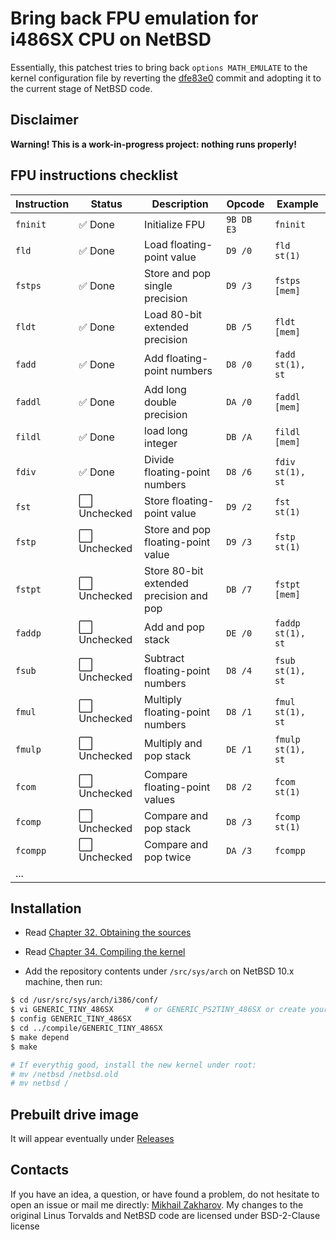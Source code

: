 # Bring back FPU emulation for i486SX CPU on NetBSD

Essentially, this patchest tries to bring back `options MATH_EMULATE` to the kernel configuration file by reverting
the [dfe83e0](https://github.com/NetBSD/src/commit/dfe83e08ca9688dd195a43113e7bc7c58fcdd14a) commit and adopting it
to the current stage of NetBSD code.

## Disclaimer

  **Warning! This is a work-in-progress project: nothing runs properly!**

## FPU instructions checklist

| Instruction | Status          | Description                             | Opcode     | Example           |
| ----------- | --------------- | --------------------------------------- | ---------- | ----------------- |
| `fninit`    | ✅ Done        | Initialize FPU                          | `9B DB E3` | `fninit`          |
| `fld`       | ✅ Done        | Load floating-point value               | `D9 /0`    | `fld st(1)`       |
| `fstps`     | ✅ Done        | Store and pop single precision          | `D9 /3`    | `fstps [mem]`     |
| `fldt`      | ✅ Done        | Load 80-bit extended precision          | `DB /5`    | `fldt [mem]`      |
| `fadd`      | ✅ Done        | Add floating-point numbers              | `D8 /0`    | `fadd st(1), st`  |
| `faddl`     | ✅ Done        | Add long double precision               | `DA /0`    | `faddl [mem]`     |
| `fildl`     | ✅ Done        | load long integer                       | `DB /A`    | `fildl	[mem]`     |
| `fdiv`      | ✅ Done        | Divide floating-point numbers           | `D8 /6`    | `fdiv st(1), st`  |
| `fst`       | ⬜ Unchecked   | Store floating-point value              | `D9 /2`    | `fst st(1)`       |
| `fstp`      | ⬜ Unchecked   | Store and pop floating-point value      | `D9 /3`    | `fstp st(1)`      |
| `fstpt`     | ⬜ Unchecked   | Store 80-bit extended precision and pop | `DB /7`    | `fstpt [mem]`     |
| `faddp`     | ⬜ Unchecked   | Add and pop stack                       | `DE /0`    | `faddp st(1), st` |
| `fsub`      | ⬜ Unchecked   | Subtract floating-point numbers         | `D8 /4`    | `fsub st(1), st`  |
| `fmul`      | ⬜ Unchecked   | Multiply floating-point numbers         | `D8 /1`    | `fmul st(1), st`  |
| `fmulp`     | ⬜ Unchecked   | Multiply and pop stack                  | `DE /1`    | `fmulp st(1), st` |
| `fcom`      | ⬜ Unchecked   | Compare floating-point values           | `D8 /2`    | `fcom st(1)`      |
| `fcomp`     | ⬜ Unchecked   | Compare and pop stack                   | `D8 /3`    | `fcomp st(1)`     |
| `fcompp`    | ⬜ Unchecked   | Compare and pop twice                   | `DA /3`    | `fcompp`          |
| ...         |                |                                          |            |                   |

## Installation

* Read [Chapter 32. Obtaining the sources](https://www.netbsd.org/docs/guide/en/chap-fetch.html)
* Read [Chapter 34. Compiling the kernel](https://www.netbsd.org/docs/guide/en/chap-kernel.html)

* Add the repository contents under `/src/sys/arch` on NetBSD 10.x machine, then run:

``` sh
$ cd /usr/src/sys/arch/i386/conf/
$ vi GENERIC_TINY_486SX       # or GENERIC_PS2TINY_486SX or create your own kernel configuration with "options MATH_EMULATE"
$ config GENERIC_TINY_486SX
$ cd ../compile/GENERIC_TINY_486SX
$ make depend
$ make

# If everythig good, install the new kernel under root:
# mv /netbsd /netbsd.old
# mv netbsd /
```

## Prebuilt drive image

It will appear eventually under [Releases](https://github.com/mezantrop/i486SX_soft_FPU/releases)

## Contacts

If you have an idea, a question, or have found a problem, do not hesitate to open an issue or mail me
directly: [Mikhail Zakharov](zmey20000@yahoo.com). My changes to the original Linus Torvalds and NetBSD code are
licensed under BSD-2-Clause license
